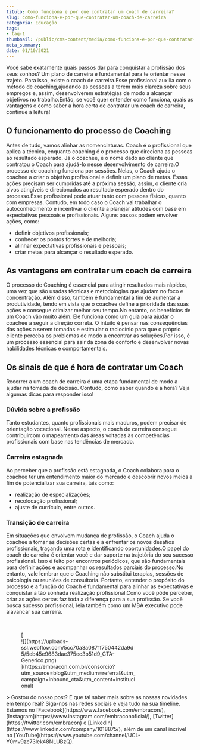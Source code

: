 ```yaml
---
titulo: Como funciona e por que contratar um coach de carreira?
slug: como-funciona-e-por-que-contratar-um-coach-de-carreira
categoria: Educação
tags:
- tag-1
thumbnail: /public/cms-content/media/como-funciona-e-por-que-contratar-um-coach-de-carreira.jpg
meta_summary: 
date: 01/10/2021
---
```

Você sabe exatamente quais passos dar para conquistar a profissão dos seus sonhos? Um plano de carreira é fundamental para te orientar nesse trajeto. Para isso, existe o coach de carreira.Esse profissional auxilia com o método de coaching,ajudando as pessoas a terem mais clareza sobre seus empregos e, assim, desenvolverem estratégias de modo a alcançar objetivos no trabalho.Então, se você quer entender como funciona, quais as vantagens e como saber a hora certa de contratar um coach de carreira, continue a leitura!

O funcionamento do processo de Coaching
---------------------------------------

Antes de tudo, vamos alinhar as nomenclaturas. Coach é o profissional que aplica a técnica, enquanto coaching é o processo que direciona as pessoas ao resultado esperado. Já o coachee, é o nome dado ao cliente que contratou o Coach para ajudá-lo nesse desenvolvimento de carreira.O processo de coaching funciona por sessões. Nelas, o Coach ajuda o coachee a criar o objetivo profissional e definir um plano de metas. Essas ações precisam ser cumpridas até a próxima sessão, assim, o cliente cria alvos atingíveis e direcionados ao resultado esperado dentro do processo.Esse profissional pode atuar tanto com pessoas físicas, quanto com empresas. Contudo, em todo caso o Coach vai trabalhar o autoconhecimento e incentivar o cliente a planejar atitudes com base em expectativas pessoais e profissionais. Alguns passos podem envolver ações, como:

- definir objetivos profissionais;
- conhecer os pontos fortes e de melhoria;
- alinhar expectativas profissionais e pessoais;
- criar metas para alcançar o resultado esperado.

As vantagens em contratar um coach de carreira
----------------------------------------------

O processo de Coaching é essencial para atingir resultados mais rápidos, uma vez que são usadas técnicas e metodologias que ajudam no foco e concentração. Além disso, também é fundamental a fim de aumentar a produtividade, tendo em vista que o coachee define a prioridade das suas ações e consegue otimizar melhor seu tempo.No entanto, os benefícios de um Coach vão muito além. Ele funciona como um guia para ajudar o coachee a seguir a direção correta. O intuito é pensar nas consequências das ações a serem tomadas e estimular o raciocínio para que o próprio cliente perceba os problemas de modo a encontrar as soluções.Por isso, é um processo essencial para sair da zona de conforto e desenvolver novas habilidades técnicas e comportamentais.

Os sinais de que é hora de contratar um Coach
---------------------------------------------

Recorrer a um coach de carreira é uma etapa fundamental de modo a ajudar na tomada de decisão. Contudo, como saber quando é a hora? Veja algumas dicas para responder isso!

### Dúvida sobre a profissão

Tanto estudantes, quanto profissionais mais maduros, podem precisar de orientação vocacional. Nesse aspecto, o coach de carreira consegue contribuircom o mapeamento das áreas voltadas às competências profissionais com base nas tendências de mercado.

### Carreira estagnada

Ao perceber que a profissão está estagnada, o Coach colabora para o coachee ter um entendimento maior do mercado e descobrir novos meios a fim de potencializar sua carreira, tais como:

- realização de especializações;
- recolocação profissional;
- ajuste de currículo, entre outros.

### Transição de carreira

Em situações que envolvem mudança de profissão, o Coach ajuda o coachee a tomar as decisões certas e a enfrentar os novos desafios profissionais, traçando uma rota e identificando oportunidades.O papel do coach de carreira é orientar você e dar suporte na trajetória do seu sucesso profissional. Isso é feito por encontros periódicos, que são fundamentais para definir ações e acompanhar os resultados parciais do processo.No entanto, vale lembrar que o Coaching não substitui terapias, sessões de psicologia ou reuniões de consultoria. Portanto, entender o propósito do processo e a função do Coach é fundamental para alinhar as expectativas e conquistar a tão sonhada realização profissional.Como você pôde perceber, criar as ações certas faz toda a diferença para a sua profissão. Se você busca sucesso profissional, leia também como um MBA executivo pode alavancar sua carreira.

‍

<figure class="w-richtext-figure-type-image w-richtext-align-center" style="max-width:310px">[<div>![](https://uploads-ssl.webflow.com/5cc70a3a0871f750442da9d5/5eb45e9683dae375ec3b51d9_CTA-Generico.png)</div>](https://embracon.com.br/consorcio?utm_source=blog&utm_medium=referral&utm_campaign=inbound_cta&utm_content=institucional)</figure>> Gostou do nosso post? E que tal saber mais sobre as nossas novidades em tempo real? Siga-nos nas redes sociais e veja tudo na sua timeline. Estamos no [Facebook](https://www.facebook.com/embracon/), [Instagram](https://www.instagram.com/embraconoficial/), [Twitter](https://twitter.com/embracon) e [LinkedIn](https://www.linkedin.com/company/1018875/), além de um canal incrível no [YouTube](https://www.youtube.com/channel/UCL-Y0mv9zc73Iek48NLUBzQ).

‍
